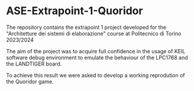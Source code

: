 # ASE-Extrapoint-1-Quoridor
The repository contains the extrapoint 1 project developed for the "Architetture dei sistemi di elaborazione" course at Politecnico di Torino 2023/2024

The aim of the project was to acquire full confidence in the usage of KEIL software debug environment to emulate the behaviour of the LPC1768 and the LANDTIGER board.

To achieve this result we were asked to develop a working reprodution of the Quoridor game.
